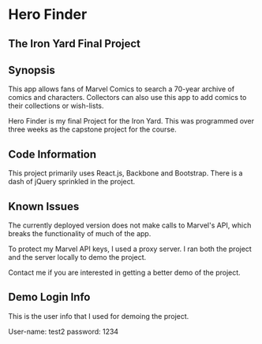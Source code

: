 # Hero Finder
## The Iron Yard Final Project

## Synopsis

This app allows fans of Marvel Comics to search a 70-year archive of comics and
characters. Collectors can also use this app to add comics to their collections
or wish-lists.

Hero Finder is my final Project for the Iron Yard. This was programmed over three
weeks as the capstone project for the course.


## Code Information

This project primarily uses React.js, Backbone and Bootstrap. There is a dash of
jQuery sprinkled in the project.


## Known Issues

The currently deployed version does not make calls to Marvel's API, which breaks
the functionality of much of the app.

To protect my Marvel API keys, I used a proxy server. I ran both the project and
the server locally to demo the project.

Contact me if you are interested in getting a better demo of the project.


## Demo Login Info

This is the user info that I used for demoing the project.

User-name: test2
password: 1234
